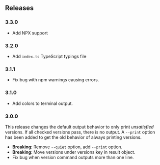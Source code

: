 ## Releases

### 3.3.0

* Add NPX support

### 3.2.0

* Add `index.ts` TypeScript typings file

### 3.1.1

* Fix bug with npm warnings causing errors.

### 3.1.0

* Add colors to terminal output.

### 3.0.0

This release changes the default output behavior to only print
*unsatisfied* versions. If all checked versions pass, there is no
output. A `--print` option has been added to get the old behavior of
always printing versions.

* **Breaking**: Remove `--quiet` option, add `--print` option.
* **Breaking**: Move versions under versions key in result object.
* Fix bug when version command outputs more than one line.
